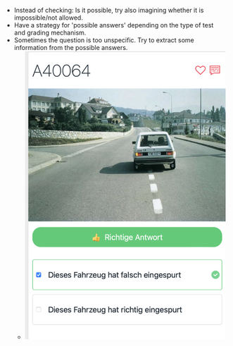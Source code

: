 - Instead of checking: Is it possible, try also imagining whether it is impossible/not allowed.
- Have a strategy for 'possible answers' depending on the type of test and grading mechanism.
- Sometimes the question is too unspecific. Try to extract some information from the possible answers.
	- ![image.png](../assets/image_1678654855680_0.png)